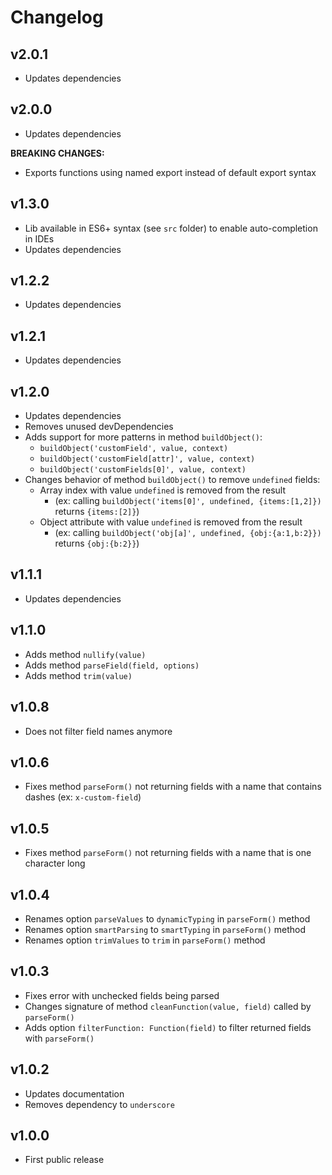 # Changelog

## v2.0.1
- Updates dependencies

## v2.0.0
- Updates dependencies

**BREAKING CHANGES:**
- Exports functions using named export instead of default export syntax

## v1.3.0
- Lib available in ES6+ syntax (see `src` folder) to enable auto-completion in IDEs
- Updates dependencies

## v1.2.2
- Updates dependencies

## v1.2.1
- Updates dependencies

## v1.2.0
- Updates dependencies
- Removes unused devDependencies
- Adds support for more patterns in method `buildObject()`:
  - `buildObject('customField', value, context)`
  - `buildObject('customField[attr]', value, context)`
  - `buildObject('customFields[0]', value, context)`
- Changes behavior of method `buildObject()` to remove `undefined` fields:
  - Array index with value `undefined` is removed from the result
    - (ex: calling `buildObject('items[0]', undefined, {items:[1,2]})` returns `{items:[2]}`)
  - Object attribute with value `undefined` is removed from the result
    - (ex: calling `buildObject('obj[a]', undefined, {obj:{a:1,b:2}})` returns `{obj:{b:2}}`)

## v1.1.1
- Updates dependencies

## v1.1.0
- Adds method `nullify(value)`
- Adds method `parseField(field, options)`
- Adds method `trim(value)`

## v1.0.8
- Does not filter field names anymore

## v1.0.6
- Fixes method `parseForm()` not returning fields with a name that contains dashes (ex: `x-custom-field`)

## v1.0.5
- Fixes method `parseForm()` not returning fields with a name that is one character long

## v1.0.4
- Renames option `parseValues` to `dynamicTyping` in `parseForm()` method
- Renames option `smartParsing` to `smartTyping` in `parseForm()` method
- Renames option `trimValues` to `trim` in `parseForm()` method

## v1.0.3
- Fixes error with unchecked fields being parsed
- Changes signature of method `cleanFunction(value, field)` called by `parseForm()`
- Adds option `filterFunction: Function(field)` to filter returned fields with `parseForm()`

## v1.0.2
- Updates documentation
- Removes dependency to `underscore`

## v1.0.0
- First public release
